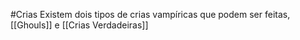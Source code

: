 #Crias
Existem dois tipos de crias vampíricas que podem ser feitas, [[Ghouls]] e [[Crias Verdadeiras]]